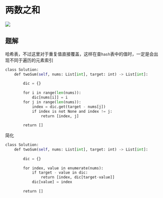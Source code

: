# 两数之和
![](Pasted%20image%2020221213222131.png)


## 题解

哈希表，不过这里对于重复值直接覆盖，这样在查`hash`表中的值时，一定是会出现不同于遍历的元素索引

```python
class Solution:
	def twoSum(self, nums: List[int], target: int) -> List[int]:
	
		dic = {}
	
		for i in range(len(nums)):
			dic[nums[i]] = i
		for j in range(len(nums)):
			index = dic.get(target - nums[j])
			if index is not None and index != j:
				return [index, j]
	
		return []
```


简化

```python
class Solution:
	def twoSum(self, nums: List[int], target: int) -> List[int]:
	
		dic = {}
	
		for index, value in enumerate(nums):
			if target - value in dic:
				return [index, dic[target-value]]
			dic[value] = index
	
		return []
```